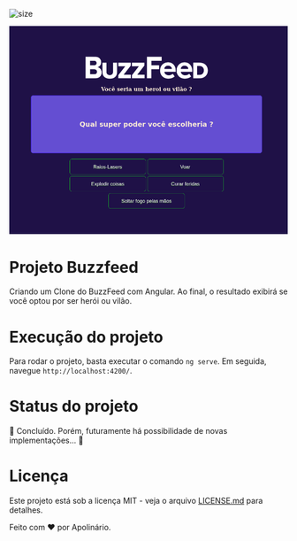 ![size](https://img.shields.io/github/repo-size/whoamiApolo/DIO-Desafio-BuzzFeed)

![logo](https://github.com/whoamiApolo/DIO-Desafio-BuzzFeed/blob/main/src/assets/epic.png)

# Projeto Buzzfeed
Criando um Clone do BuzzFeed com Angular. Ao final, o resultado exibirá se você optou por ser herói ou vilão.

# Execução do projeto
Para rodar o projeto, basta executar o comando `ng serve`. Em seguida, navegue `http://localhost:4200/`.

# Status do projeto
🚧 Concluído. Porém, futuramente há possibilidade de novas implementações... 🚧

# Licença
Este projeto está sob a licença MIT - veja o arquivo <a href="https://github.com/whoamiApolo/ResultadosEleicoes-2022/blob/main/LICENSE.MD" target="_blank">LICENSE.md</a> para detalhes.

Feito com &hearts; por Apolinário.